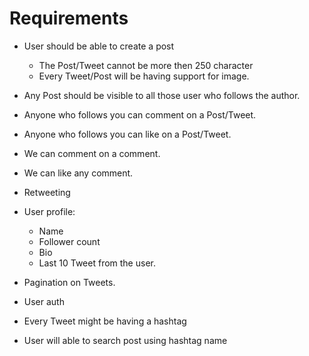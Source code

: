 # Requirements

- User should be able to create a post
    - The Post/Tweet cannot be more then 250 character
    - Every Tweet/Post will be having  support for image.

- Any Post should be visible to all those user who follows the author.
- Anyone who follows you can comment on a Post/Tweet.
- Anyone who follows you can like on a Post/Tweet.
- We can comment on a comment.
- We can like any comment.
- Retweeting

- User profile:
    - Name
    - Follower count
    - Bio
    - Last 10 Tweet from the user.

- Pagination on Tweets.
- User auth

- Every Tweet might be having a hashtag
- User will able to search post using hashtag name